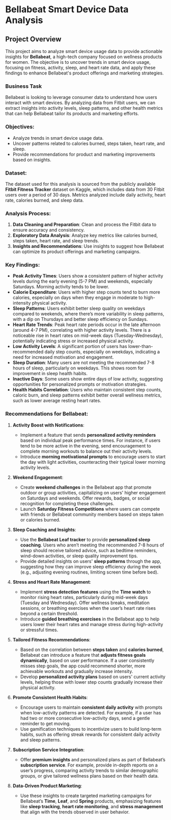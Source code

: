 # Bellabeat Smart Device Data Analysis

## Project Overview
This project aims to analyze smart device usage data to provide actionable insights for **Bellabeat**, a high-tech company focused on wellness products for women. The objective is to uncover trends in smart device usage, focusing on fitness, activity, sleep, and heart rate data, and apply these findings to enhance Bellabeat's product offerings and marketing strategies.

### Business Task
Bellabeat is looking to leverage consumer data to understand how users interact with smart devices. By analyzing data from Fitbit users, we can extract insights into activity levels, sleep patterns, and other health metrics that can help Bellabeat tailor its products and marketing efforts.

### Objectives:
- Analyze trends in smart device usage data.
- Uncover patterns related to calories burned, steps taken, heart rate, and sleep.
- Provide recommendations for product and marketing improvements based on insights.

### Dataset:
The dataset used for this analysis is sourced from the publicly available **Fitbit Fitness Tracker** dataset on Kaggle, which includes data from 30 Fitbit users over a period of 30 days. Metrics analyzed include daily activity, heart rate, calories burned, and sleep data.

### Analysis Process:
1. **Data Cleaning and Preparation**: Clean and process the Fitbit data to ensure accuracy and consistency.
2. **Exploratory Data Analysis**: Analyze key metrics like calories burned, steps taken, heart rate, and sleep trends.
3. **Insights and Recommendations**: Use insights to suggest how Bellabeat can optimize its product offerings and marketing campaigns.


### Key Findings:
- **Peak Activity Times**: Users show a consistent pattern of higher activity levels during the early evening (5-7 PM) and weekends, especially Saturdays. Morning activity tends to be lower.
- **Calorie Expenditure**: Users with higher step counts tend to burn more calories, especially on days when they engage in moderate to high-intensity physical activity.
- **Sleep Patterns**: Users exhibit better sleep quality on weekdays compared to weekends, where there’s more variability in sleep patterns, with a dip on Thursdays and better sleep efficiency on Sundays.
- **Heart Rate Trends**: Peak heart rate periods occur in the late afternoon (around 4-7 PM), correlating with higher activity levels. There is a noticeable rise in heart rates on mid-week days (Tuesday-Wednesday), potentially indicating stress or increased physical activity.
- **Low Activity Levels**: A significant portion of users has lower-than-recommended daily step counts, especially on weekdays, indicating a need for increased motivation and engagement.
- **Sleep Duration**: Many users are not meeting the recommended 7-8 hours of sleep, particularly on weekdays. This shows room for improvement in sleep health habits.
- **Inactive Days**: Some users show entire days of low activity, suggesting opportunities for personalized prompts or motivation strategies.
- **Health Habits Correlation**: Users who maintain consistent step counts, caloric burn, and sleep patterns exhibit better overall wellness metrics, such as lower average resting heart rates.


### Recommendations for Bellabeat:
1. **Activity Boost with Notifications**:
   - Implement a feature that sends **personalized activity reminders** based on individual peak performance times. For instance, if users tend to be more active in the evening, send encouragement to complete morning workouts to balance out their activity levels.
   - Introduce **morning motivational prompts** to encourage users to start the day with light activities, counteracting their typical lower morning activity levels.

2. **Weekend Engagement**:
   - Create **weekend challenges** in the Bellabeat app that promote outdoor or group activities, capitalizing on users' higher engagement on Saturdays and weekends. Offer rewards, badges, or social recognition for completing these challenges.
   - Launch **Saturday Fitness Competitions** where users can compete with friends or Bellabeat community members based on steps taken or calories burned.

3. **Sleep Coaching and Insights**:
   - Use the **Bellabeat Leaf tracker** to provide **personalized sleep coaching**. Users who aren’t meeting the recommended 7-8 hours of sleep should receive tailored advice, such as bedtime reminders, wind-down activities, or sleep quality improvement tips.
   - Provide detailed insights on users' **sleep patterns** through the app, suggesting how they can improve sleep efficiency during the week (e.g., adjusting evening routines, limiting screen time before bed).

4. **Stress and Heart Rate Management**:
   - Implement **stress detection features** using the **Time watch** to monitor rising heart rates, particularly during mid-week days (Tuesday and Wednesday). Offer wellness breaks, meditation sessions, or breathing exercises when the user’s heart rate rises beyond a certain threshold.
   - Introduce **guided breathing exercises** in the Bellabeat app to help users lower their heart rates and manage stress during high-activity or stressful times.

5. **Tailored Fitness Recommendations**:
   - Based on the correlation between **steps taken** and **calories burned**, Bellabeat can introduce a feature that **adjusts fitness goals dynamically**, based on user performance. If a user consistently misses step goals, the app could recommend shorter, more achievable workouts and gradually increase intensity.
   - Develop **personalized activity plans** based on users' current activity levels, helping those with lower step counts gradually increase their physical activity.

6. **Promote Consistent Health Habits**:
   - Encourage users to maintain **consistent daily activity** with prompts when low-activity patterns are detected. For example, if a user has had two or more consecutive low-activity days, send a gentle reminder to get moving.
   - Use gamification techniques to incentivize users to build long-term habits, such as offering streak rewards for consistent daily activity and sleep patterns.

7. **Subscription Service Integration**:
   - Offer **premium insights** and personalized plans as part of Bellabeat’s **subscription service**. For example, provide in-depth reports on a user’s progress, comparing activity trends to similar demographic groups, or give tailored wellness plans based on their health data.

8. **Data-Driven Product Marketing**:
   - Use these insights to create targeted marketing campaigns for Bellabeat’s **Time**, **Leaf**, and **Spring** products, emphasizing features like **sleep tracking**, **heart rate monitoring**, and **stress management** that align with the trends observed in user behavior.
